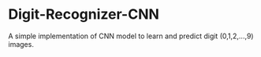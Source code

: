 # Digit-Recognizer-CNN
A simple implementation of CNN model to learn and predict digit (0,1,2,...,9) images.
